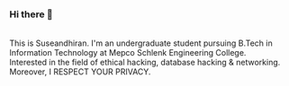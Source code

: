 ### Hi there 👋

<br>
This is Suseandhiran. I'm an undergraduate student pursuing B.Tech in Information Technology at Mepco Schlenk Engineering College.
<br>
Interested in the field of ethical hacking, database hacking & networking.
<br>
Moreover, I RESPECT YOUR PRIVACY.
<!--
**suseenataraj/suseenataraj** is a ✨ _special_ ✨ repository because its `README.md` (this file) appears on your GitHub profile.

Here are some ideas to get you started:

- 🔭 I’m currently working on ...
- 🌱 I’m currently learning ...
- 👯 I’m looking to collaborate on ...
- 🤔 I’m looking for help with ...
- 💬 Ask me about ...
- 📫 How to reach me: ...
- 😄 Pronouns: ...
- ⚡ Fun fact: ...
-->
